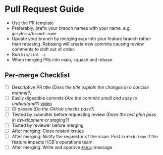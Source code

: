 # Pull Request Guide

- Use the PR template
- Preferably, prefix your branch names with your name. e.g. `garyhtou/branch-name`
- Update your branch by merging `main` into your feature branch rather than rebasing. Rebasing will create new commits causing review comments to shift out of order.
- Run `bin/lint -c`
- When merging PRs into main, squash and rebase

## Per-merge Checklist

- [ ] Descriptive PR title _(Does the title explain the changes in a concise manner?)_
- [ ] Easily digestible commits _(Are the commits small and easy to understand?)_ [video](https://gist.github.com/garyhtou/97534180b0753aa607c35b6fdda9d2e0)
- [ ] CI passes _(Do the GitHub checks pass?)_
- [ ] Tested by submitter before requesting review _(Does the test plan pass in development or staging?)_
- [ ] Tested by reviewer before merging <!-- leave this unchecked until right before merging -->
- [ ] After merging: Close related issues
- [ ] After merging: Notify the requestor of the issue. Post in `#hcb-team` if the feature impacts HCB's operations team
- [ ] After merging: Write and approve [`#ship`](https://hackclub.slack.com/archives/C0M8PUPU6) message
